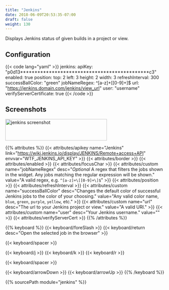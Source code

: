 ```yaml
---
title: "Jenkins"
date: 2018-06-09T20:53:35-07:00
draft: false
weight: 130
---
```


Displays Jenkins status of given builds in a project or view.

## Configuration

{{< code lang="yaml" >}}
jenkins:
  apiKey: "p0d13*********************************************c3"
  enabled: true
  position:
    top: 2
    left: 3
    height: 2
    width: 3
  refreshInterval: 300
  successBallColor: "green"
  jobNameRegex: ^[a-z]+\[[0-9]+\]$
  url: "https://jenkins.domain.com/jenkins/view_url"
  user: "username"
  verifyServerCertificate: true
{{< /code >}}

## Screenshots

<img class="screenshot" src="/imgs/modules/jenkins.png" alt="jenkins screenshot" width="320" height="68" />

{{% attributes %}}
  {{< attributes/apikey name="Jenkins" link="https://wiki.jenkins.io/display/JENKINS/Remote+access+API" envvar="WTF_JENKINS_API_KEY" >}}
  {{< attributes/border >}}
  {{< attributes/enabled >}}
  {{< attributes/focusChar >}}
  {{< attributes/custom name="jobNameRegex" desc="_Optional_ A regex that filters the jobs shown in the widget. Any jobs matching the regular expression will be shown." value="A valid regex, e.g. `^[a-z]+\[[0-9]+\]$`" >}}
  {{< attributes/position >}}
  {{< attributes/refreshInterval >}}
  {{< attributes/custom name="successBallColor" desc="Changes the default color of successful Jenkins jobs to the color of your choosing." value="Any valid color name, `blue`, `green`, `purple`, `yellow`, etc." >}}
  {{< attributes/custom name="url" desc="The url to your Jenkins project or view." value="A valid URI." >}}
  {{< attributes/custom name="user" desc="Your Jenkins username." value="" >}}
  {{< attributes/verifyServerCert >}}
{{% /attributes %}}

{{% keyboard %}}
  {{< keyboard/foreSlash >}}
  {{< keyboard/return desc="Open the selected job in the browser" >}}

  {{< keyboard/spacer >}}

  {{< keyboard/j >}}
  {{< keyboard/k >}}
  {{< keyboard/r >}}

  {{< keyboard/spacer >}}

  {{< keyboard/arrowDown >}}
  {{< keyboard/arrowUp >}}
{{% /keyboard %}}

{{% sourcePath module="jenkins" %}}